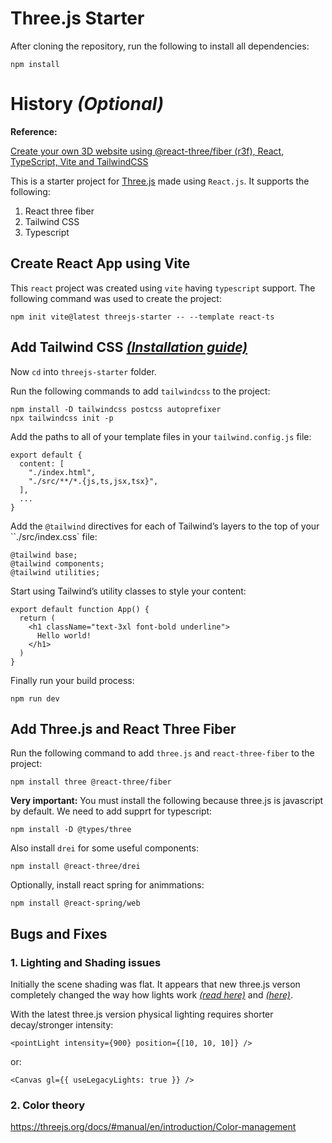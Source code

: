 # Three.js Starter

After cloning the repository, run the following to install all dependencies:

```
npm install
```

# History *(Optional)*

**Reference:**

[Create your own 3D website using @react-three/fiber (r3f), React, TypeScript, Vite and TailwindCSS](https://www.youtube.com/watch?v=MeBh3SUYqJw)

This is a starter project for [Three.js](https://threejs.org/) made using `React.js`. It supports the following:

1. React three fiber
2. Tailwind CSS 
3. Typescript

## Create React App using Vite

This `react` project was created using `vite` having `typescript` support. The following command was used to create the project:

```
npm init vite@latest threejs-starter -- --template react-ts
```

## Add Tailwind CSS [*(Installation guide)*](https://tailwindcss.com/docs/guides/vite)

Now `cd` into `threejs-starter` folder.

Run the following commands to add `tailwindcss` to the project:

```
npm install -D tailwindcss postcss autoprefixer
npx tailwindcss init -p
```

Add the paths to all of your template files in your `tailwind.config.js` file:

```
export default {
  content: [
    "./index.html",
    "./src/**/*.{js,ts,jsx,tsx}",
  ],
  ...
}
```

Add the `@tailwind` directives for each of Tailwind’s layers to the top of your ``./src/index.css` file:

```
@tailwind base;
@tailwind components;
@tailwind utilities;
```

Start using Tailwind’s utility classes to style your content:

```
export default function App() {
  return (
    <h1 className="text-3xl font-bold underline">
      Hello world!
    </h1>
  )
}
```

Finally run your build process:

```
npm run dev
```

## Add Three.js and React Three Fiber

Run the following command to add `three.js` and `react-three-fiber` to the project:

```
npm install three @react-three/fiber
```

**Very important:** You must install the following because three.js is javascript by default. We need to add supprt for typescript:

```
npm install -D @types/three
```

Also install `drei` for some useful components:

```
npm install @react-three/drei
```

Optionally, install react spring for animmations:

```
npm install @react-spring/web
```

## Bugs and Fixes

### 1. Lighting and Shading issues

Initially the scene shading was flat. It appears that new three.js verson completely changed the way how lights work [*(read here)*](https://discourse.threejs.org/t/updates-to-lighting-in-three-js-r155/53733) and [*(here)*](https://discord.com/channels/740090768164651008/1141991389190692996).

With the latest three.js version physical lighting requires shorter decay/stronger intensity:

```
<pointLight intensity={900} position={[10, 10, 10]} />
```
or:
```
<Canvas gl={{ useLegacyLights: true }} />
```

### 2. Color theory

https://threejs.org/docs/#manual/en/introduction/Color-management

